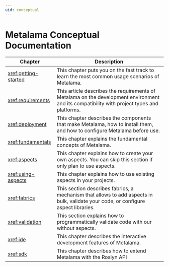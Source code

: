 ```yaml
---
uid: conceptual
---
```

# Metalama Conceptual Documentation


| Chapter              | Description                                                                                                              |
|----------------------|--------------------------------------------------------------------------------------------------------------------------|
| <xref:getting-started> | This chapter puts you on the fast track to learn the most common usage scenarios of Metalama. |
| <xref:requirements> | This article describes the requirements of Metalama on the development environment and its compatibility with project types and platforms.
| <xref:deployment>    | This chapter describes the components that make Metalama, how to install them, and how to configure Metalama before use. |
| <xref:fundamentals>    | This chapter explains the fundamental concepts of Metalama.   |
| <xref:aspects>       | This chapter explains how to create your own aspects. You can skip this section if only plan to use aspects.                                                                   |
| <xref:using-aspects> | This chapter explains how to use existing aspects in your projects.                       
| <xref:fabrics>    | This section describes fabrics, a mechanism that allows to add aspects in bulk, validate your code, or configure aspect libraries.
| <xref:validation>    | This section explains how to programmatically validate code with our without aspects.
| <xref:ide> | This chapter describes the interactive development features of Metalama. 
| <xref:sdk> | This chapter describes how to extend Metalama with the Roslyn API